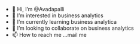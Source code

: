 - 👋 Hi, I’m @Avadapalli
- 👀 I’m interested in business analytics 
- 🌱 I’m currently learning business analytica
- 💞️ I’m looking to collaborate on business analytics 
- 📫 How to reach me ...mail me

<!---
Avadapalli/Avadapalli is a ✨ special ✨ repository because its `README.md` (this file) appears on your GitHub profile.
You can click the Preview link to take a look at your changes.
--->
